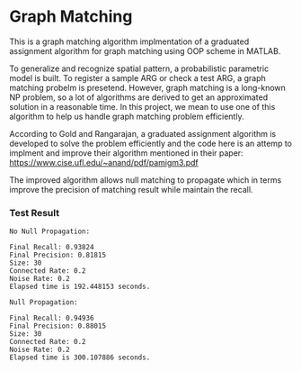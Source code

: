 # Graph Matching

This is a graph matching algorithm implmentation of a graduated assignment algorithm for graph matching using OOP scheme in MATLAB.

To generalize and recognize spatial pattern, a probabilistic parametric model is built. To register a sample ARG or check a test ARG, a graph matching probelm is presetend. However, graph matching is a long-known NP problem, so a lot of algorithms are derived to get an approximated solution in a reasonable time. In this project, we mean to use one of this algorithm to help us handle graph matching problem efficiently.

According to Gold and Rangarajan, a graduated assignment algorithm is developed to solve the problem efficiently and the code here is an attemp to implment and improve their algorithm mentioned in their paper: https://www.cise.ufl.edu/~anand/pdf/pamigm3.pdf

The improved algorithm allows null matching to propagate which in terms improve the precision of matching result while maintain the recall.

### Test Result

```
No Null Propagation:

Final Recall: 0.93824
Final Precision: 0.81815
Size: 30
Connected Rate: 0.2
Noise Rate: 0.2
Elapsed time is 192.448153 seconds.
```

```
Null Propagation:

Final Recall: 0.94936
Final Precision: 0.88015
Size: 30
Connected Rate: 0.2
Noise Rate: 0.2
Elapsed time is 300.107886 seconds.
```
